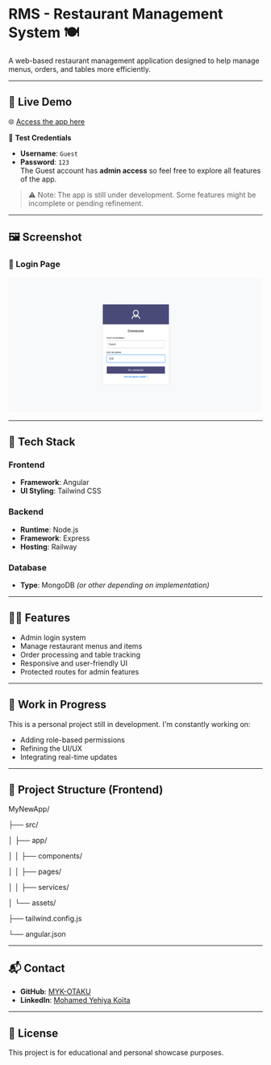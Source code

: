 # RMS - Restaurant Management System 🍽️

A web-based restaurant management application designed to help manage menus, orders, and tables more efficiently.

---

## 🔗 Live Demo

🌐 [Access the app here](https://mohamedyehiyakoita.vercel.app)

🧪 **Test Credentials**  
- **Username**: `Guest`  
- **Password**: `123`  
The Guest account has **admin access** so feel free to explore all features of the app.

> ⚠️ Note: The app is still under development. Some features might be incomplete or pending refinement.

---

## 🖼️ Screenshot

### 🔐 Login Page
![Login Page](./screenshots/login-preview.png)

---

## 🧰 Tech Stack

### Frontend
- **Framework**: Angular
- **UI Styling**: Tailwind CSS

### Backend
- **Runtime**: Node.js
- **Framework**: Express
- **Hosting**: Railway

### Database
- **Type**: MongoDB *(or other depending on implementation)*

---

## 🧑‍💻 Features

- Admin login system  
- Manage restaurant menus and items  
- Order processing and table tracking  
- Responsive and user-friendly UI  
- Protected routes for admin features

---

## 🚧 Work in Progress

This is a personal project still in development. I'm constantly working on:
- Adding role-based permissions
- Refining the UI/UX
- Integrating real-time updates

---

## 📁 Project Structure (Frontend)

MyNewApp/

├── src/

│ ├── app/

│ │ ├── components/

│ │ ├── pages/

│ │ ├── services/

│ └── assets/

├── tailwind.config.js

└── angular.json


---

## 📬 Contact

- **GitHub**: [MYK-OTAKU](https://github.com/MYK-OTAKU)
- **LinkedIn**: [Mohamed Yehiya Koïta](https://www.linkedin.com/in/mohamed-yehiya-koita)

---

## 📝 License

This project is for educational and personal showcase purposes.
